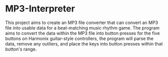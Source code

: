 # MP3-Interpreter

This project aims to create an MP3 file converter that can convert an MP3 file into usable data for a beat-matching music rhythm game. The program aims to convert the data within the MP3 file into button presses for the five buttons on Harmonix guitar-style controllers, the program will parse the data, remove any outliers, and place the keys into button presses within that button's range.
